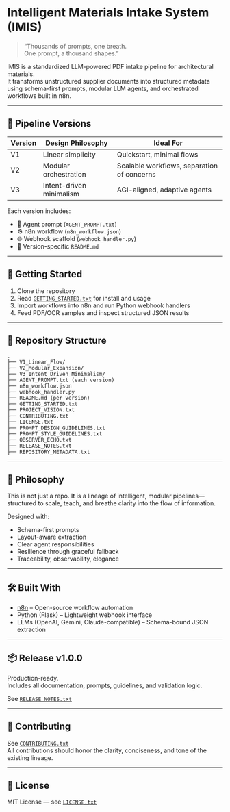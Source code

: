 # Intelligent Materials Intake System (IMIS)

> “Thousands of prompts, one breath.  
> One prompt, a thousand shapes.”

IMIS is a standardized LLM-powered PDF intake pipeline for architectural materials.  
It transforms unstructured supplier documents into structured metadata using schema-first prompts, modular LLM agents, and orchestrated workflows built in n8n.

---

## 🧭 Pipeline Versions

| Version | Design Philosophy         | Ideal For                    |
|---------|---------------------------|------------------------------|
| V1      | Linear simplicity          | Quickstart, minimal flows    |
| V2      | Modular orchestration      | Scalable workflows, separation of concerns |
| V3      | Intent-driven minimalism   | AGI-aligned, adaptive agents |

Each version includes:
- 🧠 Agent prompt (`AGENT_PROMPT.txt`)
- ⚙️  n8n workflow (`n8n_workflow.json`)
- 🌐 Webhook scaffold (`webhook_handler.py`)
- 📖 Version-specific `README.md`

---

## 🚀 Getting Started

1. Clone the repository  
2. Read [`GETTING_STARTED.txt`](GETTING_STARTED.txt) for install and usage  
3. Import workflows into n8n and run Python webhook handlers  
4. Feed PDF/OCR samples and inspect structured JSON results

---

## 📂 Repository Structure

```
.
├── V1_Linear_Flow/
├── V2_Modular_Expansion/
├── V3_Intent_Driven_Minimalism/
├── AGENT_PROMPT.txt (each version)
├── n8n_workflow.json
├── webhook_handler.py
├── README.md (per version)
├── GETTING_STARTED.txt
├── PROJECT_VISION.txt
├── CONTRIBUTING.txt
├── LICENSE.txt
├── PROMPT_DESIGN_GUIDELINES.txt
├── PROMPT_STYLE_GUIDELINES.txt
├── OBSERVER_ECHO.txt
├── RELEASE_NOTES.txt
├── REPOSITORY_METADATA.txt
```

---

## 🧘 Philosophy

This is not just a repo. It is a lineage of intelligent, modular pipelines—  
structured to scale, teach, and breathe clarity into the flow of information.

Designed with:
- Schema-first prompts
- Layout-aware extraction
- Clear agent responsibilities
- Resilience through graceful fallback
- Traceability, observability, elegance

---

## 🛠 Built With

- [n8n](https://n8n.io) – Open-source workflow automation
- Python (Flask) – Lightweight webhook interface
- LLMs (OpenAI, Gemini, Claude-compatible) – Schema-bound JSON extraction

---

## 📦 Release v1.0.0

Production-ready.  
Includes all documentation, prompts, guidelines, and validation logic.

See [`RELEASE_NOTES.txt`](RELEASE_NOTES.txt)

---

## 🤝 Contributing

See [`CONTRIBUTING.txt`](CONTRIBUTING.txt)  
All contributions should honor the clarity, conciseness, and tone of the existing lineage.

---

## 📜 License

MIT License — see [`LICENSE.txt`](LICENSE.txt)